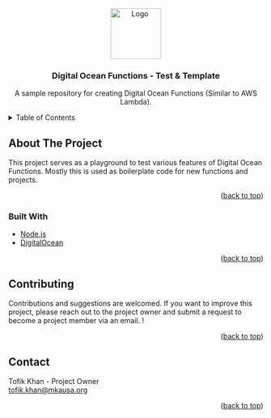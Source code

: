<div id="top"></div>

<!-- PROJECT LOGO -->
<div align="center">
    <img src="https://www.digitalocean.com/_next/static/media/do-logo.d3eb8550.svg" alt="Logo" width="100">

<h3 align="center">Digital Ocean Functions - Test & Template</h3>

  <p align="center">
    A sample repository for creating Digital Ocean Functions (Similar to AWS Lambda).
</div>

<!-- TABLE OF CONTENTS -->
<details>
  <summary>Table of Contents</summary>
  <ol>
    <li>
      <a href="#about-the-project">About The Project</a>
      <ul>
        <li><a href="#built-with">Built With</a></li>
      </ul>
    </li>
    <li><a href="#contributing">Contributing</a></li>
    <li><a href="#contact">Contact</a></li>s
  </ol>
</details>

<!-- ABOUT THE PROJECT -->

## About The Project

This project serves as a playground to test various features of Digital Ocean Functions. Mostly this is used as boilerplate code for new functions and projects.

<p align="right">(<a href="#top">back to top</a>)</p>

### Built With

- [Node.js](https://nodejs.org/)
- [DigitalOcean](https://www.digitalocean.com/)

<p align="right">(<a href="#top">back to top</a>)</p>

<!-- CONTRIBUTING -->

## Contributing

Contributions and suggestions are welcomed. If you want to improve this project, please reach out to the project owner and submit a request to become a project member via an email. !

<p align="right">(<a href="#top">back to top</a>)</p>

<!-- CONTACT -->

## Contact

Tofik Khan - Project Owner\
tofik.khan@mkausa.org

<p align="right">(<a href="#top">back to top</a>)</p>
